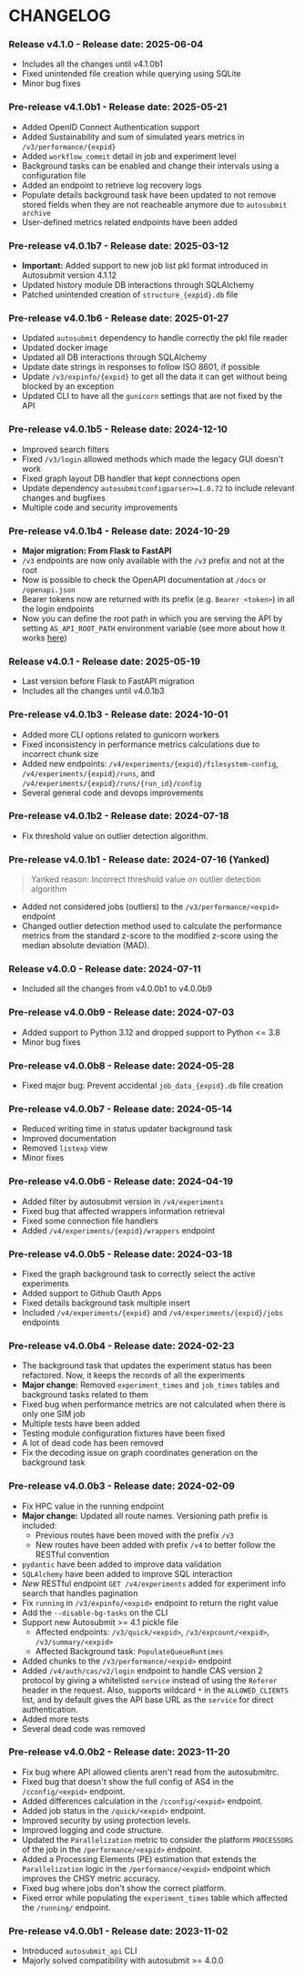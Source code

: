 # CHANGELOG

### Release v4.1.0 - Release date: 2025-06-04

* Includes all the changes until v4.1.0b1
* Fixed unintended file creation while querying using SQLite
* Minor bug fixes

### Pre-release v4.1.0b1 - Release date: 2025-05-21

* Added OpenID Connect Authentication support
* Added Sustainability and sum of simulated years metrics in `/v3/performance/{expid}`
* Added `workflow_commit` detail in job and experiment level
* Background tasks can be enabled and change their intervals using a configuration file
* Added an endpoint to retrieve log recovery logs
* Populate details background task have been updated to not remove stored fields when they are not reacheable anymore due to `autosubmit archive`
* User-defined metrics related endpoints have been added

### Pre-release v4.0.1b7 - Release date: 2025-03-12

* **Important:** Added support to new job list pkl format introduced in Autosubmit version 4.1.12
* Updated history module DB interactions through SQLAlchemy
* Patched unintended creation of `structure_{expid}.db` file

### Pre-release v4.0.1b6 - Release date: 2025-01-27

* Updated `autosubmit` dependency to handle correctly the pkl file reader
* Updated docker image
* Updated all DB interactions through SQLAlchemy
* Update date strings in responses to follow ISO 8601, if possible
* Update `/v3/expinfo/{expid}` to get all the data it can get without being blocked by an exception
* Updated CLI to have all the `gunicorn` settings that are not fixed by the API

### Pre-release v4.0.1b5 - Release date: 2024-12-10

* Improved search filters
* Fixed `/v3/login` allowed methods which made the legacy GUI doesn't work
* Fixed graph layout DB handler that kept connections open
* Update dependency `autosubmitconfigparser>=1.0.72` to include relevant changes and bugfixes
* Multiple code and security improvements

### Pre-release v4.0.1b4 - Release date: 2024-10-29

* **Major migration: From Flask to FastAPI**
* `/v3` endpoints are now only available with the `/v3` prefix and not at the root
* Now is possible to check the OpenAPI documentation at `/docs` or `/openapi.json`
* Bearer tokens now are returned with its prefix (e.g. `Bearer <token>`) in all the login endpoints
* Now you can define the root path in which you are serving the API by setting `AS_API_ROOT_PATH` environment variable (see more about how it works [here](https://fastapi.tiangolo.com/advanced/behind-a-proxy/))

### Release v4.0.1 - Release date: 2025-05-19

* Last version before Flask to FastAPI migration
* Includes all the changes until v4.0.1b3

### Pre-release v4.0.1b3 - Release date: 2024-10-01

* Added more CLI options related to gunicorn workers
* Fixed inconsistency in performance metrics calculations due to incorrect chunk size
* Added new endpoints: `/v4/experiments/{expid}/filesystem-config`, `/v4/experiments/{expid}/runs`, and `/v4/experiments/{expid}/runs/{run_id}/config`
* Several general code and devops improvements

### Pre-release v4.0.1b2 - Release date: 2024-07-18

* Fix threshold value on outlier detection algorithm.

### Pre-release v4.0.1b1 - Release date: 2024-07-16 (Yanked)

> Yanked reason: Incorrect threshold value on outlier detection algorithm

* Added not considered jobs (outliers) to the `/v3/performance/<expid>` endpoint
* Changed outlier detection method used to calculate the performance metrics from the standard z-score to the modified z-score using the median absolute deviation (MAD).

### Release v4.0.0 - Release date: 2024-07-11

* Included all the changes from v4.0.0b1 to v4.0.0b9

### Pre-release v4.0.0b9 - Release date: 2024-07-03

* Added support to Python 3.12 and dropped support to Python <= 3.8
* Minor bug fixes

### Pre-release v4.0.0b8 - Release date: 2024-05-28

* Fixed major bug: Prevent accidental `job_data_{expid}.db` file creation

### Pre-release v4.0.0b7 - Release date: 2024-05-14

* Reduced writing time in status updater background task
* Improved documentation
* Removed `listexp` view
* Minor fixes

### Pre-release v4.0.0b6 - Release date: 2024-04-19

* Added filter by autosubmit version in `/v4/experiments`
* Fixed bug that affected wrappers information retrieval
* Fixed some connection file handlers
* Added `/v4/experiments/{expid}/wrappers` endpoint

### Pre-release v4.0.0b5 - Release date: 2024-03-18

* Fixed the graph background task to correctly select the active experiments
* Added support to Github Oauth Apps
* Fixed details background task multiple insert
* Included `/v4/experiments/{expid}` and `/v4/experiments/{expid}/jobs` endpoints

### Pre-release v4.0.0b4 - Release date: 2024-02-23

* The background task that updates the experiment status has been refactored. Now, it keeps the records of all the experiments
* **Major change:** Removed `experiment_times` and `job_times` tables and background tasks related to them
* Fixed bug when performance metrics are not calculated when there is only one SIM job
* Multiple tests have been added
* Testing module configuration fixtures have been fixed
* A lot of dead code has been removed
* Fix the decoding issue on graph coordinates generation on the background task

### Pre-release v4.0.0b3 - Release date: 2024-02-09

* Fix HPC value in the running endpoint
* **Major change:** Updated all route names. Versioning path prefix is included:
    * Previous routes have been moved with the prefix `/v3`
    * New routes have been added with prefix `/v4` to better follow the RESTful convention 
* `pydantic` have been added to improve data validation
* `SQLAlchemy` have been added to improve SQL interaction
* *New* RESTful endpoint `GET /v4/experiments` added for experiment info search that handles pagination
* Fix `running` in `/v3/expinfo/<expid>` endpoint to return the right value
* Add the `--disable-bg-tasks` on the CLI 
* Support new Autosubmit >= 4.1 pickle file
    * Affected endpoints: `/v3/quick/<expid>`, `/v3/expcount/<expid>`, `/v3/summary/<expid>`
    * Affected Background task: `PopulateQueueRuntimes`
* Added chunks to the `/v3/performance/<expid>` endpoint
* Added `/v4/auth/cas/v2/login` endpoint to handle CAS version 2 protocol by giving a whitelisted `service` instead of using the `Referer` header in the request. Also, supports wildcard `*` in the `ALLOWED_CLIENTS` list, and by default gives the API base URL as the `service` for direct authentication.
* Added more tests
* Several dead code was removed

### Pre-release v4.0.0b2 - Release date: 2023-11-20

* Fix bug where API allowed clients aren't read from the autosubmitrc.
* Fixed bug that doesn't show the full config of AS4 in the `/cconfig/<expid>` endpoint.
* Added differences calculation in the `/cconfig/<expid>` endpoint.
* Added job status in the `/quick/<expid>` endpoint.
* Improved security by using protection levels.
* Improved logging and code structure.
* Updated the `Parallelization` metric to consider the platform `PROCESSORS` of the job in the `/performance/<expid>` endpoint.
* Added a Processing Elements (PE) estimation that extends the `Parallelization` logic in the `/performance/<expid>` endpoint which improves the CHSY metric accuracy.
* Fixed bug where jobs don't show the correct platform.
* Fixed error while populating the `experiment_times` table which affected the `/running/` endpoint.


### Pre-release v4.0.0b1 - Release date: 2023-11-02

* Introduced `autosubmit_api` CLI
* Majorly solved compatibility with autosubmit >= 4.0.0
